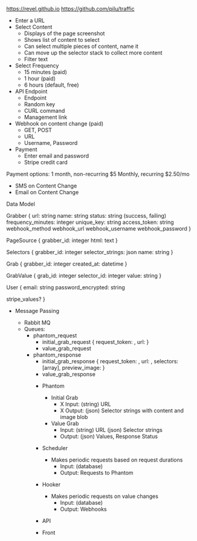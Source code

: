 https://revel.github.io
https://github.com/pilu/traffic

- Enter a URL
- Select Content
  - Displays of the page screenshot
  - Shows list of content to select
  - Can select multiple pieces of content, name it
  - Can move up the selector stack to collect more content
  - Filter text
- Select Frequency
  - 15 minutes (paid)
  - 1 hour (paid)
  - 6 hours (default, free)
- API Endpoint
  - Endpoint
  - Random key
  - CURL command
  - Management link
- Webhook on content change (paid)
  - GET, POST
  - URL
  - Username, Password
- Payment
  - Enter email and password
  - Stripe credit card


Payment options:
1 month, non-recurring $5
Monthly, recurring $2.50/mo

- SMS on Content Change
- Email on Content Change

Data Model

Grabber
{
  url: string
  name: string
  status: string (success, failing)
  frequency_minutes: integer
  unique_key: string
  access_token: string
  webhook_method
  webhook_url
  webhook_username
  webhook_password
}

PageSource
{
  grabber_id: integer
  html: text
}

Selectors
{
  grabber_id: integer
  selector_strings: json
  name: string
}

Grab
{
  grabber_id: integer
  created_at: datetime
}

GrabValue
{
  grab_id: integer
  selector_id: integer
  value: string
}

User
{
  email: string
  password_encrypted: string

  stripe_values?
}

- Message Passing
  - Rabbit MQ
  - Queues:
    - phantom_request
      - initial_grab_request
        { request_token: <string>, url: <string> }
      - value_grab_request
    - phantom_response
      - initial_grab_response
        { request_token: <string>, url: <string>, selectors: [array<object>], preview_image: <blob> }
      - value_grab_response

- Phantom
  - Initial Grab
    - X Input: (string) URL
    - X Output: (json) Selector strings with content and image blob
  - Value Grab
    - Input: (string) URL
             (json) Selector strings
    - Output: (json) Values, Response Status
- Scheduler
  - Makes periodic requests based on request durations
    - Input: (database)
    - Output: Requests to Phantom
- Hooker
  - Makes periodic requests on value changes
    - Input: (database)
    - Output: Webhooks
- API
- Front





